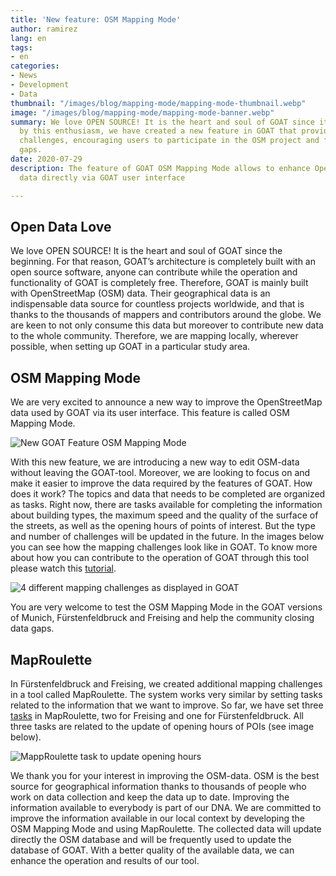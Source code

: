 ```yaml
---
title: 'New feature: OSM Mapping Mode'
author: ramirez
lang: en
tags:
- en
categories:
- News
- Development
- Data
thumbnail: "/images/blog/mapping-mode/mapping-mode-thumbnail.webp"
image: "/images/blog/mapping-mode/mapping-mode-banner.webp"
summary: We love OPEN SOURCE! It is the heart and soul of GOAT since its start. Driven
  by this enthusiasm, we have created a new feature in GOAT that provides mapping
  challenges, encouraging users to participate in the OSM project and fill the data
  gaps.
date: 2020-07-29
description: The feature of GOAT OSM Mapping Mode allows to enhance OpenStreetMap
  data directly via GOAT user interface

---
```

## Open Data Love

We love OPEN SOURCE! It is the heart and soul of GOAT since the beginning. For that reason, GOAT’s architecture is completely built with an open source software, anyone can contribute while the operation and functionality of GOAT is completely free. Therefore, GOAT is mainly built with OpenStreetMap (OSM) data. Their geographical data is an indispensable data source for countless projects worldwide, and that is thanks to the thousands of mappers and contributors around the globe. We are keen to not only consume this data but moreover to contribute new data to the whole community. Therefore, we are mapping locally, wherever possible, when setting up GOAT in a particular study area.

## OSM Mapping Mode

We are very excited to announce a new way to improve the OpenStreetMap data used by GOAT via its user interface. This feature is called OSM Mapping Mode.

![New GOAT Feature OSM Mapping Mode](/images/blog/mapping-mode/mapping_mode_legend.png "GOAT Map")

With this new feature, we are introducing a new way to edit OSM-data without leaving the GOAT-tool. Moreover, we are looking to focus on and make it easier to improve the data required by the features of GOAT. How does it work? The topics and data that needs to be completed are organized as tasks. Right now, there are tasks available for completing the information about building types, the maximum speed and the quality of the surface of the streets, as well as the opening hours of points of interest. But the type and number of challenges will be updated in the future. In the images below you can see how the mapping challenges look like in GOAT. To know more about how you can contribute to the operation of GOAT through this tool please watch this [tutorial](/docs/mapping_mode/).

![4 different mapping challenges as displayed in GOAT](/images/blog/mapping-mode/mapping_challenges.png "Mapping challenges")

You are very welcome to test the OSM Mapping Mode in the GOAT versions of Munich, Fürstenfeldbruck and Freising and help the community closing data gaps.

## MapRoulette

In Fürstenfeldbruck and Freising, we created additional mapping challenges in a tool called MapRoulette. The system works very similar by setting tasks related to the information that we want to improve. So far, we have set three [tasks](https://maproulette.org/browse/challenges?project=GOAT) in MapRoulette, two for Freising and one for Fürstenfeldbruck. All three tasks are related to the update of opening hours of POIs (see image below).

![MappRoulette task to update opening hours](/images/blog/mapping-mode/maproulette.png "MapRoulette")

We thank you for your interest in improving the OSM-data. OSM is the best source for geographical information thanks to thousands of people who work on data collection and keep the data up to date. Improving the information available to everybody is part of our DNA. We are committed to improve the information available in our local context by developing the OSM Mapping Mode and using MapRoulette. The collected data will update directly the OSM database and will be frequently used to update the database of GOAT. With a better quality of the available data, we can enhance the operation and results of our tool.